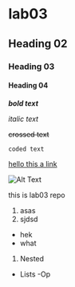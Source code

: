 # lab03
## Heading 02
### Heading 03
#### Heading 04

***bold text***

_italic text_

~~crossed text~~

```coded text```

[hello this a link](https://www.youtube.com/)


![Alt Text](https://images.ctfassets.net/zsyyd4yzh6xx/gg7cZRYwEW193Wo2ZXaOU/ef82aca6cc83a73dfadf95d1f3805769/code_icon_green.svg?f=center&fit=thumb&h=360&w=640 "Optional Title Text")

this is lab03 repo

1. asas
2. sjdsd


- hek
- what

1. Nested
  - Lists
     -Op
